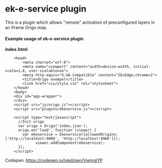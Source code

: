 # ek-e-service plugin

This is a plugin which allows "remote" activation of preconfigured layers in an iframe Origo map.

#### Example usage of ek-e-service plugin

**index.html:**
```
    <head>
    	<meta charset="utf-8">
    	<meta name="viewport" content="width=device-width, initial-scale=1.0, user-scalable=no">
    	<meta http-equiv="X-UA-Compatible" content="IE=Edge;chrome=1">
    	<title>Origo exempel</title>
    	<link href="css/style.css" rel="stylesheet">
    </head>
    <body>
    <div id="app-wrapper">
    </div>
    <script src="js/origo.js"></script>
    <script src="plugins/ekeservice.js"></script>

    <script type="text/javascript">
      //Init origo
      var origo = Origo('index.json');
      origo.on('load', function (viewer) {
        var ekeservice = Ekeservice({allowedOrigins: ['http://localhost:9008', 'http://localhost:9966']});
			  viewer.addComponent(ekeservice);
      });
    </script>
```
 Codepen: https://codepen.io/jokd/pen/VwmgjYP
